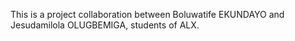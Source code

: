 This is a project collaboration between Boluwatife EKUNDAYO and Jesudamilola OLUGBEMIGA, students of ALX.
